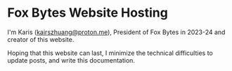 # Fox Bytes Website Hosting 

I'm Karis (kairszhuang@proton.me), President of Fox Bytes in 2023-24 and creator of this website. 

Hoping that this website can last, I minimize the technical difficulties to update posts, and write this documentation. 


